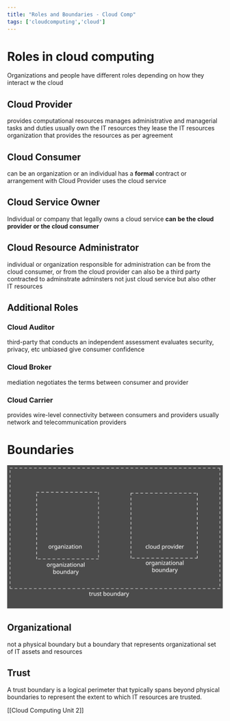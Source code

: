 ```yaml
---
title: "Roles and Boundaries - Cloud Comp"
tags: ['cloudcomputing','cloud']
---
```

# Roles in cloud computing 

Organizations and people have different roles depending on how they interact w the cloud 

## Cloud Provider 
provides computational resources
manages administrative and managerial tasks and duties 
usually own the IT resources 
they lease the IT resources 
organization that provides the resources as per agreement 

## Cloud Consumer 
can be an organization or an individual 
has a **formal** contract or arrangement with Cloud Provider 
uses the cloud service 

## Cloud Service Owner
Individual or company that legally owns a cloud service 
**can be the cloud provider or the cloud consumer** 

## Cloud Resource Administrator 
individual or organization 
responsible for administration 
can be from the cloud consumer, or from the cloud provider 
can also be a third party contracted to adminstrate 
adminsters not just cloud service but also other IT resources 

## Additional Roles 
### Cloud Auditor
third-party that conducts an independent assessment 
evaluates security, privacy, etc 
unbiased 
give consumer confidence

### Cloud Broker 
mediation 
negotiates the terms between consumer and provider 

### Cloud Carrier 
provides wire-level connectivity between consumers and providers 
usually network and telecommunication providers  

# Boundaries 

![Diagrammatical Representation of boundaries](images/boundariescc.svg)


## Organizational 
not a physical boundary but a boundary that represents organizational set of IT assets and resources 

## Trust
A trust boundary is a logical perimeter that typically spans beyond physical boundaries to represent the extent to which IT resources are trusted. 


[[Cloud Computing Unit 2]]